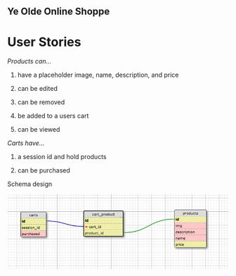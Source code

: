 ## Ye Olde Online Shoppe

# User Stories

*Products can...*

1. have a placeholder image, name, description, and price

2. can be edited

3. can be removed

4. be added to a users cart

5. can be viewed

*Carts have...*

1. a session id and hold products

2. can be purchased

Schema design

![schema design](./public/imgs/shop_schema.png)
